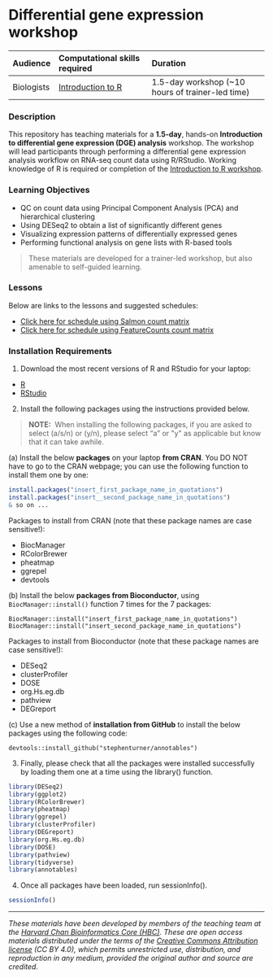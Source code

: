 # Differential gene expression workshop

| Audience | Computational skills required| Duration |
:----------|:----------|:----------|
| Biologists | [Introduction to R](https://hbctraining.github.io/Intro-to-R/) | 1.5-day workshop (~10 hours of trainer-led time)|

### Description

This repository has teaching materials for a **1.5-day**, hands-on **Introduction to differential gene expression (DGE) analysis** workshop. The workshop will lead participants through performing a differential gene expression analysis workflow on RNA-seq count data using R/RStudio. Working knowledge of R is required or completion of the [Introduction to R workshop](https://hbctraining.github.io/Intro-to-R/).

### Learning Objectives

- QC on count data using Principal Component Analysis (PCA) and hierarchical clustering
- Using DESeq2 to obtain a list of significantly different genes
- Visualizing expression patterns of differentially expressed genes
- Performing functional analysis on gene lists with R-based tools

> These materials are developed for a trainer-led workshop, but also amenable to self-guided learning.

### Lessons

Below are links to the lessons and suggested schedules:

* [Click here for schedule using Salmon count matrix](https://hbctraining.github.io/DGE_workshop_salmon/schedule/)
* [Click here for schedule using FeatureCounts count matrix](schedule/1.5-day.md)


### Installation Requirements

1. Download the most recent versions of R and RStudio for your laptop:

 - [R](https://cran.r-project.org/) 
 - [RStudio](https://www.rstudio.com/products/rstudio/download/#download)

2. Install the following packages using the instructions provided below.

> **NOTE:**  When installing the following packages, if you are asked to select (a/s/n) or (y/n), please select “a” or "y" as applicable but know that it can take awhile.

(a) Install the below **packages** on your laptop **from CRAN**. You DO NOT have to go to the CRAN webpage; you can use the following function to install them one by one:

```r
install.packages("insert_first_package_name_in_quotations")
install.packages("insert__second_package_name_in_quotations")
& so on ...
```

Packages to install from CRAN (note that these package names are case sensitive!):

* BiocManager
* RColorBrewer
* pheatmap
* ggrepel
* devtools


(b) Install the below **packages from Bioconductor**, using `BiocManager::install()` function 7 times for the 7 packages:

```
BiocManager::install("insert_first_package_name_in_quotations")
BiocManager::install("insert_second_package_name_in_quotations") 

```

Packages to install from Bioconductor (note that these package names are case sensitive!):

* DESeq2
* clusterProfiler
* DOSE
* org.Hs.eg.db
* pathview
* DEGreport


(c) Use a new method of **installation from GitHub** to install the below packages using the following code:

```
devtools::install_github("stephenturner/annotables")
```


3. Finally, please check that all the packages were installed successfully by loading them one at a time using the library() function.  

```r
library(DESeq2)
library(ggplot2)
library(RColorBrewer)
library(pheatmap)
library(ggrepel)
library(clusterProfiler)
library(DEGreport)
library(org.Hs.eg.db)
library(DOSE)
library(pathview)
library(tidyverse)
library(annotables)
```

4. Once all packages have been loaded, run sessionInfo().  

```r
sessionInfo()
```



****

*These materials have been developed by members of the teaching team at the [Harvard Chan Bioinformatics Core (HBC)](http://bioinformatics.sph.harvard.edu/). These are open access materials distributed under the terms of the [Creative Commons Attribution license](https://creativecommons.org/licenses/by/4.0/) (CC BY 4.0), which permits unrestricted use, distribution, and reproduction in any medium, provided the original author and source are credited.*
